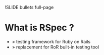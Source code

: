 !SLIDE bullets full-page
# What is RSpec ? #

* <span class="bullet">»</span> testing framework for Ruby on Rails
* <span class="bullet">»</span> replacement for RoR built-in testing tool
